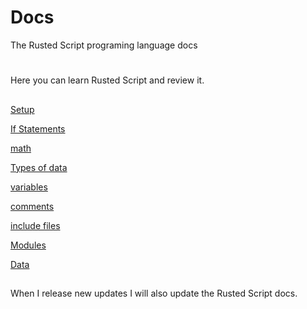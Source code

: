 # Docs
The Rusted Script programing language docs

#
Here you can learn Rusted Script and review it.

##

[Setup](https://github.com/Rusted-Script/Docs/blob/master/src/setup.md)

[If Statements](https://github.com/Rusted-Script/Docs/blob/master/src/if_statements.md)

[math](https://github.com/Rusted-Script/Docs/blob/master/src/math.md)

[Types of data](https://github.com/Rusted-Script/Docs/blob/master/src/types_of_data.md)

[variables](https://github.com/Rusted-Script/Docs/blob/master/src/variables.md)

[comments](https://github.com/Rusted-Script/Docs/blob/master/src/comments.md)

[include files](https://github.com/Rusted-Script/Docs/blob/master/src/include_files.md)

[Modules](https://github.com/Rusted-Script/Docs/blob/master/src/modules.md)

[Data](https://github.com/Rusted-Script/Rusted-Script/blob/master/docs/data.md)

##

When I release new updates I will also update the Rusted Script docs.
